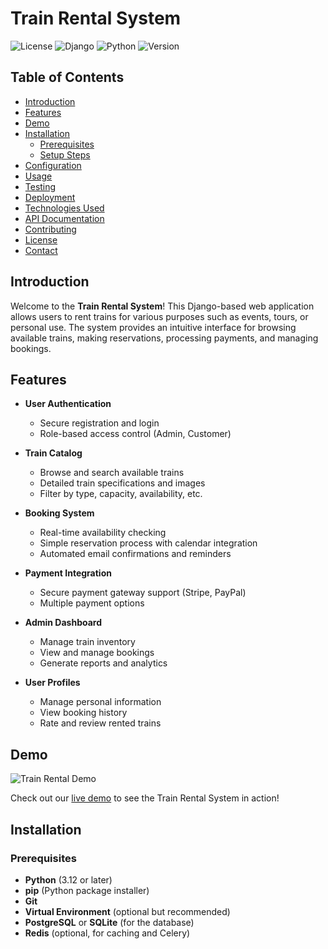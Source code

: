 # Train Rental System

![License](https://img.shields.io/badge/license-MIT-blue.svg)
![Django](https://img.shields.io/badge/Django-4.2-green.svg)
![Python](https://img.shields.io/badge/Python-3.10+-blue.svg)
![Version](https://img.shields.io/badge/version-1.0.0-orange.svg)

## Table of Contents

- [Introduction](#introduction)
- [Features](#features)
- [Demo](#demo)
- [Installation](#installation)
  - [Prerequisites](#prerequisites)
  - [Setup Steps](#setup-steps)
- [Configuration](#configuration)
- [Usage](#usage)
- [Testing](#testing)
- [Deployment](#deployment)
- [Technologies Used](#technologies-used)
- [API Documentation](#api-documentation)
- [Contributing](#contributing)
- [License](#license)
- [Contact](#contact)

## Introduction

Welcome to the **Train Rental System**! This Django-based web application allows users to rent trains for various purposes such as events, tours, or personal use. The system provides an intuitive interface for browsing available trains, making reservations, processing payments, and managing bookings.

## Features

- **User Authentication**
  - Secure registration and login
  - Role-based access control (Admin, Customer)

- **Train Catalog**
  - Browse and search available trains
  - Detailed train specifications and images
  - Filter by type, capacity, availability, etc.

- **Booking System**
  - Real-time availability checking
  - Simple reservation process with calendar integration
  - Automated email confirmations and reminders

- **Payment Integration**
  - Secure payment gateway support (Stripe, PayPal)
  - Multiple payment options

- **Admin Dashboard**
  - Manage train inventory
  - View and manage bookings
  - Generate reports and analytics

- **User Profiles**
  - Manage personal information
  - View booking history
  - Rate and review rented trains

## Demo

![Train Rental Demo](path_to_demo_screenshot_or_gif)

Check out our [live demo](https://your-live-demo-link.com) to see the Train Rental System in action!

## Installation

### Prerequisites

- **Python** (3.12 or later)
- **pip** (Python package installer)
- **Git**
- **Virtual Environment** (optional but recommended)
- **PostgreSQL** or **SQLite** (for the database)
- **Redis** (optional, for caching and Celery)
